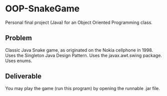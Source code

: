 # OOP-SnakeGame
Personal final project (Java) for an Object Oriented Programming class.

## Problem
Classic Java Snake game, as originated on the Nokia cellphone in 1998.
  Uses the Singleton Java Design Pattern.
  Uses the javax.awt.swing package.
  Uses enums.

## Deliverable
You may play the game (run this program) by opening the runnable .jar file.
